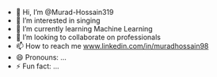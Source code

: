 - 👋 Hi, I’m @Murad-Hossain319
- 👀 I’m interested in singing
- 🌱 I’m currently learning Machine Learning
- 💞️ I’m looking to collaborate on professionals
- 📫 How to reach me www.linkedin.com/in/muradhossain98
- 😄 Pronouns: ...
- ⚡ Fun fact: ...

<!---
Murad-Hossain319/Murad-Hossain319 is a ✨ special ✨ repository because its `README.md` (this file) appears on your GitHub profile.
You can click the Preview link to take a look at your changes.
--->
